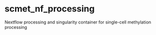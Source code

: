 # scmet_nf_processing
Nextflow processing and singularity container for single-cell methylation processing
